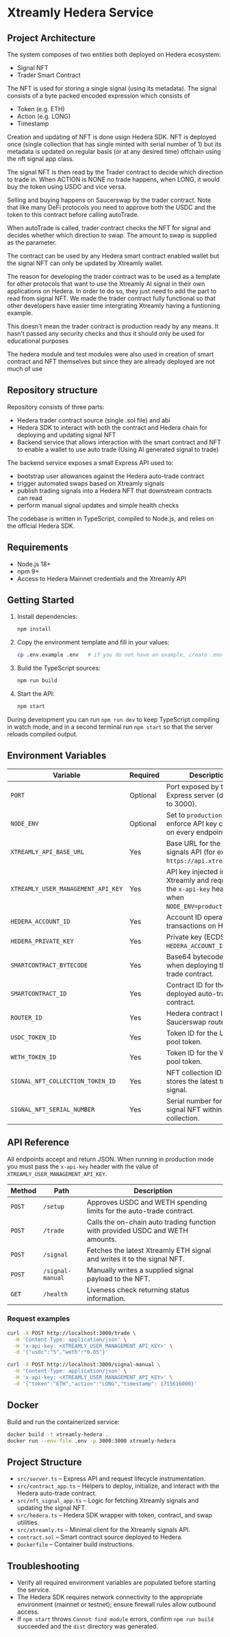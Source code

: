 # Xtreamly Hedera Service

## Project Architecture

The system composes of two entities both deployed on Hedera ecosystem:
- Signal NFT
- Trader Smart Contract

The NFT is used for storing a single signal (using its metadata). The signal consists of a byte packed encoded expression which consists of 
- Token (e.g. ETH)
- Action (e.g. LONG)
- Timestamp

Creation and updating of NFT is done usign Hedera SDK. NFT is deployed once (single collection that has single minted with serial number of 1) but its metadata is 
updated on regular basis (or at any desired time) offchain using the nft signal app class.

The signal NFT is then read by the Trader contract to decide which direction to trade in. When ACTION is NONE no trade happens, when LONG, it would buy the token using USDC and vice versa. 

Selling and buying happens on Saucerswap by the trader contract. Note that like many DeFi protocols you need to approve both the USDC and the token to this contract before calling autoTrade.

When autoTrade is called, trader contract checks the NFT for signal and decides whether which direction to swap. The amount to swap is supplied as the parameter.

The contract can be used by any Hedera smart contract enabled wallet but the signal NFT can only be updated by Xtreamly wallet.

The reason for developing the trader contract was to be used as a template for other protocols that want to use the Xtreamly AI signal in their own applications on Hedera. In order to do so, they just need to 
add the part to read from signal NFT. We made the trader contract fully functional so that other developers have easier time intergrating Xtreamly having a funtioning example.

This doesn't mean the trader contract is production ready by any means. It hasn't passed any security checks and thus it should only be used for educational purposes

The hedera module and test modules were also used in creation of smart contract and NFT themselves but since they are already deployed are not much of use

## Repository structure

Repository consists of three parts:

- Hedera trader contract source (single .sol file) and abi
- Hedera SDK to interact with both the contract and Hedera chain for deploying and updating signal NFT
- Backend service that allows interaction with the smart contract and NFT to enable a wallet to use auto trade (Using AI generated signal to trade)

The backend service exposes a small Express API used to:

- bootstrap user allowances against the Hedera auto-trade contract
- trigger automated swaps based on Xtreamly signals
- publish trading signals into a Hedera NFT that downstream contracts can read
- perform manual signal updates and simple health checks

The codebase is written in TypeScript, compiled to Node.js, and relies on the official Hedera SDK.


## Requirements
- Node.js 18+
- npm 9+
- Access to Hedera Mainnet credentials and the Xtreamly API


## Getting Started
1. Install dependencies:
   ```bash
   npm install
   ```
2. Copy the environment template and fill in your values:
   ```bash
   cp .env.example .env   # if you do not have an example, create .env manually
   ```
3. Build the TypeScript sources:
   ```bash
   npm run build
   ```
4. Start the API:
   ```bash
   npm start
   ```

During development you can run `npm run dev` to keep TypeScript compiling in watch mode, and in a second terminal run `npm start` so that the server reloads compiled output.


## Environment Variables

| Variable | Required | Description |
| --- | --- | --- |
| `PORT` | Optional | Port exposed by the Express server (defaults to 3000). |
| `NODE_ENV` | Optional | Set to `production` to enforce API key checks on every endpoint. |
| `XTREAMLY_API_BASE_URL` | Yes | Base URL for the Xtreamly signals API (for example `https://api.xtreamly.ai`). |
| `XTREAMLY_USER_MANAGEMENT_API_KEY` | Yes | API key injected in calls to Xtreamly and required in the `x-api-key` header when `NODE_ENV=production`. |
| `HEDERA_ACCOUNT_ID` | Yes | Account ID operating transactions on Hedera. |
| `HEDERA_PRIVATE_KEY` | Yes | Private key (ECDSA) for `HEDERA_ACCOUNT_ID`. |
| `SMARTCONTRACT_BYTECODE` | Yes | Base64 bytecode used when deploying the auto-trade contract. |
| `SMARTCONTRACT_ID` | Yes | Contract ID for the deployed auto-trade contract. |
| `ROUTER_ID` | Yes | Hedera contract ID for the Saucerswap router. |
| `USDC_TOKEN_ID` | Yes | Token ID for the USDC pool token. |
| `WETH_TOKEN_ID` | Yes | Token ID for the WETH pool token. |
| `SIGNAL_NFT_COLLECTION_TOKEN_ID` | Yes | NFT collection ID that stores the latest trading signal. |
| `SIGNAL_NFT_SERIAL_NUMBER` | Yes | Serial number for the signal NFT within the collection. |


## API Reference

All endpoints accept and return JSON. When running in production mode you must pass the `x-api-key` header with the value of `XTREAMLY_USER_MANAGEMENT_API_KEY`.

| Method | Path | Description |
| --- | --- | --- |
| `POST` | `/setup` | Approves USDC and WETH spending limits for the auto-trade contract. |
| `POST` | `/trade` | Calls the on-chain auto trading function with provided USDC and WETH amounts. |
| `POST` | `/signal` | Fetches the latest Xtreamly ETH signal and writes it to the signal NFT. |
| `POST` | `/signal-manual` | Manually writes a supplied signal payload to the NFT. |
| `GET` | `/health` | Liveness check returning status information. |

### Request examples

```bash
curl -X POST http://localhost:3000/trade \
  -H 'Content-Type: application/json' \
  -H 'x-api-key: <XTREAMLY_USER_MANAGEMENT_API_KEY>' \
  -d '{"usdc":"5","weth":"0.05"}'
```

```bash
curl -X POST http://localhost:3000/signal-manual \
  -H 'Content-Type: application/json' \
  -H 'x-api-key: <XTREAMLY_USER_MANAGEMENT_API_KEY>' \
  -d '{"token":"ETH","action":"LONG","timestamp": 1715616000}'
```


## Docker
Build and run the containerized service:

```bash
docker build -t xtreamly-hedera .
docker run --env-file .env -p 3000:3000 xtreamly-hedera
```


## Project Structure
- `src/server.ts` – Express API and request lifecycle instrumentation.
- `src/contract_app.ts` – Helpers to deploy, initialize, and interact with the Hedera auto-trade contract.
- `src/nft_signal_app.ts` – Logic for fetching Xtreamly signals and updating the signal NFT.
- `src/hedera.ts` – Hedera SDK wrapper with token, contract, and swap utilities.
- `src/xtreamly.ts` – Minimal client for the Xtreamly signals API.
- `contract.sol` – Smart contract source deployed to Hedera.
- `Dockerfile` – Container build instructions.


## Troubleshooting
- Verify all required environment variables are populated before starting the service.
- The Hedera SDK requires network connectivity to the appropriate environment (mainnet or testnet); ensure firewall rules allow outbound access.
- If `npm start` throws `Cannot find module` errors, confirm `npm run build` succeeded and the `dist` directory was generated.
